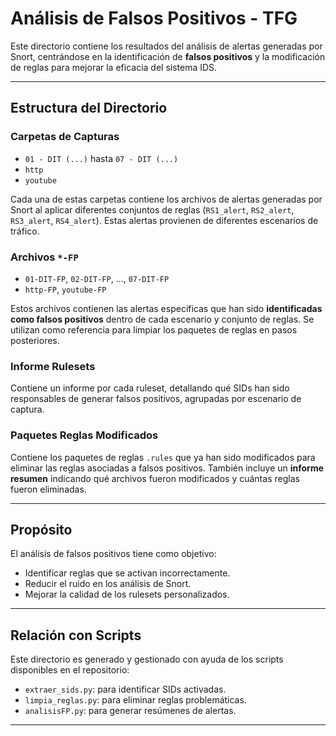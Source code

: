 # Análisis de Falsos Positivos - TFG

Este directorio contiene los resultados del análisis de alertas generadas por Snort, centrándose en la identificación de **falsos positivos** y la modificación de reglas para mejorar la eficacia del sistema IDS.

---

## Estructura del Directorio

### Carpetas de Capturas
- `01 - DIT (...)` hasta `07 - DIT (...)`
- `http`
- `youtube`

Cada una de estas carpetas contiene los archivos de alertas generadas por Snort al aplicar diferentes conjuntos de reglas (`RS1_alert`, `RS2_alert`, `RS3_alert`, `RS4_alert`). Estas alertas provienen de diferentes escenarios de tráfico.

### Archivos `*-FP`
- `01-DIT-FP`, `02-DIT-FP`, ..., `07-DIT-FP`
- `http-FP`, `youtube-FP`

Estos archivos contienen las alertas específicas que han sido **identificadas como falsos positivos** dentro de cada escenario y conjunto de reglas. Se utilizan como referencia para limpiar los paquetes de reglas en pasos posteriores.

### Informe Rulesets
Contiene un informe por cada ruleset, detallando qué SIDs han sido responsables de generar falsos positivos, agrupadas por escenario de captura.

### Paquetes Reglas Modificados
Contiene los paquetes de reglas `.rules` que ya han sido modificados para eliminar las reglas asociadas a falsos positivos. También incluye un **informe resumen** indicando qué archivos fueron modificados y cuántas reglas fueron eliminadas.

---

## Propósito

El análisis de falsos positivos tiene como objetivo:
- Identificar reglas que se activan incorrectamente.
- Reducir el ruido en los análisis de Snort.
- Mejorar la calidad de los rulesets personalizados.



---

## Relación con Scripts

Este directorio es generado y gestionado con ayuda de los scripts disponibles en el repositorio:
- `extraer_sids.py`: para identificar SIDs activadas.
- `limpia_reglas.py`: para eliminar reglas problemáticas.
- `analisisFP.py`: para generar resúmenes de alertas.

---
